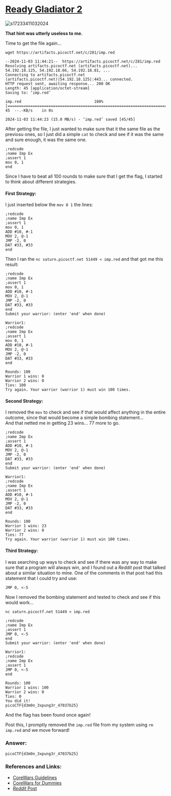 # <a href="https://play.picoctf.org/practice/challenge/370">Ready Gladiator 2</a>
![s17233411032024](https://a.okmd.dev/md/6727644230b40.png)

<b>That hint was utterly useless to me.</b>

Time to get the file again...
```
wget https://artifacts.picoctf.net/c/281/imp.red
```
```
--2024-11-03 11:44:21--  https://artifacts.picoctf.net/c/281/imp.red
Resolving artifacts.picoctf.net (artifacts.picoctf.net)... 54.192.18.125, 54.192.18.66, 54.192.18.81, ...
Connecting to artifacts.picoctf.net (artifacts.picoctf.net)|54.192.18.125|:443... connected.
HTTP request sent, awaiting response... 200 OK
Length: 45 [application/octet-stream]
Saving to: ‘imp.red’

imp.red                                100%[============================================================================>]      45  --.-KB/s    in 0s

2024-11-03 11:44:23 (15.0 MB/s) - ‘imp.red’ saved [45/45]
```

After getting the file, I just wanted to make sure that it the same file as the previosu ones, so I just did a simple ``cat`` to check and see if it was the same and sure enough, it was the same one.

```
;redcode
;name Imp Ex
;assert 1
mov 0, 1
end
```

Since I have to beat all 100 rounds to make sure that I get the flag, I started to think about different strategies.

#### First Strategy:
I just inserted below the ``mov 0 1`` the lines:
```
;redcode
;name Imp Ex
;assert 1
mov 0, 1
ADD #10, #-1
MOV 2, @-1
JMP -2, 0
DAT #33, #33
end
```

Then I ran the ``nc saturn.picoctf.net 51449 < imp.red`` and that got me this result:
```
;redcode
;name Imp Ex
;assert 1
mov 0, 1
ADD #10, #-1
MOV 2, @-1
JMP -2, 0
DAT #33, #33
end
Submit your warrior: (enter 'end' when done)

Warrior1:
;redcode
;name Imp Ex
;assert 1
mov 0, 1
ADD #10, #-1
MOV 2, @-1
JMP -2, 0
DAT #33, #33
end

Rounds: 100
Warrior 1 wins: 0
Warrior 2 wins: 0
Ties: 100
Try again. Your warrior (warrior 1) must win 100 times.
```
#### Second Strategy:
I removed the ``mov`` to check and see if that would affect anything in the entire outcome, since that would become a simple bombing statement...<br>
And that netted me in getting 23 wins... 77 more to go.
```
;redcode
;name Imp Ex
;assert 1
ADD #10, #-1
MOV 2, @-1
JMP -2, 0
DAT #33, #33
end
Submit your warrior: (enter 'end' when done)

Warrior1:
;redcode
;name Imp Ex
;assert 1
ADD #10, #-1
MOV 2, @-1
JMP -2, 0
DAT #33, #33
end

Rounds: 100
Warrior 1 wins: 23
Warrior 2 wins: 0
Ties: 77
Try again. Your warrior (warrior 1) must win 100 times.
```

#### Third Strategy:
I was searching up ways to check and see if there was any way to make sure that a program will always win, and I found out a <i>Reddit</i> post that talked about a similar situation to mine. One of the comments in that post had this statement that I could try and use:
```
JMP 0, <-5
```

Now I removed the bombing statement and tested to check and see if this would work...
```
nc saturn.picoctf.net 51449 < imp.red
```
```
;redcode
;name Imp Ex
;assert 1
JMP 0, <-5
end
Submit your warrior: (enter 'end' when done)

Warrior1:
;redcode
;name Imp Ex
;assert 1
JMP 0, <-5
end

Rounds: 100
Warrior 1 wins: 100
Warrior 2 wins: 0
Ties: 0
You did it!
picoCTF{d3m0n_3xpung3r_47037b25}
```

And the flag has been found once again!

Post this, I promptly removed the ``imp.red`` file from my system using ``rm imp.red`` and we move forward!

### Answer:
```
picoCTF{d3m0n_3xpung3r_47037b25}
```

### References and Links:
- <a href="https://corewar.co.uk/standards/cwg.txt">CoreWars Guidelines</a>
- <a href="http://www.koth.org/info/corewars_for_dummies/dummies.html">CoreWars for Dummies</a>
- <a href="https://www.reddit.com/r/programminggames/comments/11vaxk8/beat_classic_imp_100_of_the_time_in_corewars/"><i>Reddit</i> Post</a>